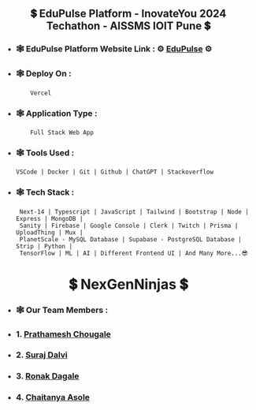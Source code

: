 <!-- EduPulse Readme File -->

<!-- Website Name -->
<h2 align="center"> 💲 EduPulse Platform - InovateYou 2024 Techathon - AISSMS IOIT Pune 💲 </h2>

<!-- Website Link -->
- ### **🕸️ EduPulse Platform Website Link :** ⚙️ [EduPulse](https://eduopulse.vercel.app "Visit EduPulse Platform") ⚙️

<!-- Website Details -->
- ### **🕸️ Deploy On :**
          Vercel
  
- ### **🕸️ Application Type :**
          Full Stack Web App
  
- ### **🕸️ Tools Used :**
      VSCode | Docker | Git | Github | ChatGPT | Stackoverflow 

- ### **🕸️ Tech Stack :**
       Next-14 | Typescript | JavaScript | Tailwind | Bootstrap | Node | Express | MongoDB |
       Sanity | Firebase | Google Console | Clerk | Twitch | Prisma | UploadThing | Mux |
       PlanetScale - MySQL Database | Supabase - PostgreSQL Database | Strip | Python |
       TensorFlow | ML | AI | Different Frontend UI | And Many More...😎

<!-- Team Name -->
<h1 align="center"> 💲 NexGenNinjas 💲 </h1>

<!-- Team Member Details -->
- ### **🕸️ Our Team Members :**
- ###  1. [Prathamesh Chougale](https://www.linkedin.com/in/prathamesh-chougale/ "Prathamesh Chougale Profile")
- ###  2. [Suraj Dalvi](https://www.linkedin.com/in/suraj-dalvi-929644247/ "Suraj Dalvi Profile")
- ###  3. [Ronak Dagale](https://www.linkedin.com/in/ronak-dagale-83561923b/ "Ronak Dagale Profile")
- ###  4. [Chaitanya Asole](https://www.linkedin.com/in/chaitanya-asole/ "Chaitanya Asole Profile")
   
